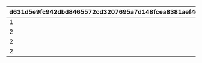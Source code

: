 |d631d5e9fc942dbd8465572cd3207695a7d148fcea8381aef4d4247549f7cf8b|27aa7595898f1dd839b4081c46d42e7cd03c64f4e95427bc1618ba6c04daa3cb|146a9f0e858f4d1ff6e3522f3a6e8158dd12f9d1d9d5e81ba8d74031625a12e1|2832b5235b2d31879da387951982cdf0a90b0509d918cda321fb3046bda6d31e|
| --- | --- | --- | --- |
|1|50|310000101|2|
|2|-50|310000102|2|
|2|50|311010101|1|
|2|70|311020101|1|